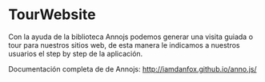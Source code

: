 # TourWebsite
Con la ayuda de la biblioteca Annojs podemos generar una visita guiada o tour para nuestros sitios web, de esta manera le indicamos a nuestros usuarios el step by step de la aplicación.

Documentación completa de de Annojs: http://iamdanfox.github.io/anno.js/
